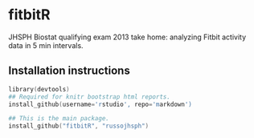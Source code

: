 fitbitR
=======

JHSPH Biostat qualifying exam 2013 take home: analyzing Fitbit activity data in 5 min intervals.


## Installation instructions

```S
library(devtools)
## Required for knitr bootstrap html reports.
install_github(username='rstudio', repo='markdown')

## This is the main package.
install_github("fitbitR", "russojhsph")
```